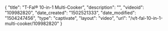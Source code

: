 {
    "title": "T-Fal&reg; 10-in-1 Multi-Cooker",
    "description": "",
    "videoid": "109982820",
    "date_created": "1502521333",
    "date_modified": "1504247456",
    "type": "captivate",
    "layout": "video",
    "url": "\/v\/t-fal-10-in-1-multi-cooker\/109982820"
}